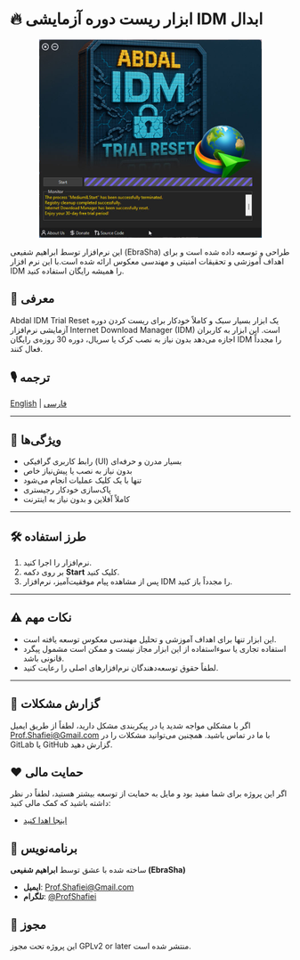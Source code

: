 # 🔥 ابزار ریست دوره آزمایشی IDM ابدال


<div align="center">
  <img src="scr.jpg" alt="Abdal IDM Trial Reset" width="400">
</div>

این نرم‌افزار توسط ابراهیم شفیعی (EbraSha) طراحی و توسعه داده شده است و برای اهداف آموزشی و تحقیقات امنیتی و مهندسی معکوس ارائه شده است.با این نرم افزار  IDM را همیشه رایگان استفاده کنید.

## 🧠 معرفی
Abdal IDM Trial Reset یک ابزار بسیار سبک و کاملاً خودکار برای ریست کردن دوره آزمایشی نرم‌افزار Internet Download Manager (IDM) است. این ابزار به کاربران اجازه می‌دهد بدون نیاز به نصب کرک یا سریال، دوره 30 روزه‌ی رایگان IDM را مجدداً فعال کنند.


## 🎙️ ترجمه

[English](README.md) | [فارسی](README.fa.md)

---

## 🚀 ویژگی‌ها
- رابط کاربری گرافیکی (UI) بسیار مدرن و حرفه‌ای
- بدون نیاز به نصب یا پیش‌نیاز خاص
- تنها با یک کلیک عملیات انجام می‌شود
- پاک‌سازی خودکار رجیستری
- کاملاً آفلاین و بدون نیاز به اینترنت

---


## 🛠 طرز استفاده
1. نرم‌افزار را اجرا کنید.
2. بر روی دکمه **Start** کلیک کنید.
3. پس از مشاهده پیام موفقیت‌آمیز، نرم‌افزار IDM را مجدداً باز کنید.

---


## ⚠️ نکات مهم
- این ابزار تنها برای اهداف آموزشی و تحلیل مهندسی معکوس توسعه یافته است.
- استفاده تجاری یا سوءاستفاده از این ابزار مجاز نیست و ممکن است مشمول پیگرد قانونی باشد.
- لطفاً حقوق توسعه‌دهندگان نرم‌افزارهای اصلی را رعایت کنید.

---


## 🐛 گزارش مشکلات
اگر با مشکلی مواجه شدید یا در پیکربندی مشکل دارید، لطفاً از طریق ایمیل Prof.Shafiei@Gmail.com با ما در تماس باشید. همچنین می‌توانید مشکلات را در GitLab یا GitHub گزارش دهید.

## ❤️ حمایت مالی
اگر این پروژه برای شما مفید بود و مایل به حمایت از توسعه بیشتر هستید، لطفاً در نظر داشته باشید که کمک مالی کنید:
- [اینجا اهدا کنید](https://alphajet.ir/abdal-donation)

## 🤵 برنامه‌نویس
ساخته شده با عشق توسط **ابراهیم شفیعی (EbraSha)**
- **ایمیل**: Prof.Shafiei@Gmail.com
- **تلگرام**: [@ProfShafiei](https://t.me/ProfShafiei)

## 📜 مجوز
این پروژه تحت مجوز GPLv2 or later منتشر شده است. 